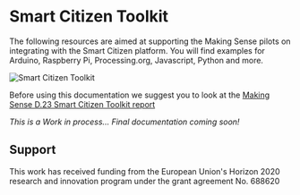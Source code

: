 Smart Citizen Toolkit
=====================

The following resources are aimed at supporting the Making Sense pilots on integrating with the Smart Citizen platform. You will find examples for Arduino, Raspberry Pi, Processing.org, Javascript, Python and more.

![Smart Citizen Toolkit](https://cdn.rawgit.com/fablabbcn/smartcitizen-toolkit/24b35418/img.jpg)

Before using this documentation we suggest you to look at the [Making Sense D.23 Smart Citizen Toolkit report](http://making-sense.eu/wp-content/uploads/2016/08/Making-Sense-D23-Smart-Citizen-Toolkit.pdf)

*This is a Work in process... Final documentation coming soon!*

## Support

This work has received funding from the European Union's Horizon 2020 research and innovation program under the grant agreement No. 688620